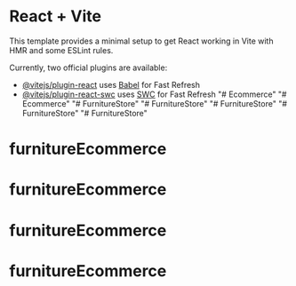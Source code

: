 # React + Vite

This template provides a minimal setup to get React working in Vite with HMR and some ESLint rules.

Currently, two official plugins are available:

- [@vitejs/plugin-react](https://github.com/vitejs/vite-plugin-react/blob/main/packages/plugin-react/README.md) uses [Babel](https://babeljs.io/) for Fast Refresh
- [@vitejs/plugin-react-swc](https://github.com/vitejs/vite-plugin-react-swc) uses [SWC](https://swc.rs/) for Fast Refresh
"# Ecommerce" 
"# Ecommerce" 
"# FurnitureStore" 
"# FurnitureStore" 
"# FurnitureStore" 
"# FurnitureStore" 
"# FurnitureStore" 
# furnitureEcommerce
# furnitureEcommerce
# furnitureEcommerce
# furnitureEcommerce
